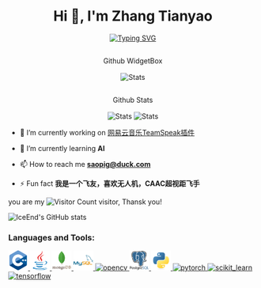 <h1 align="center">Hi 👋, I'm Zhang Tianyao</h1>

<p align="center">
 <a href="https://git.io/typing-svg"><img src="https://readme-typing-svg.demolab.com?font=Fira+Code&size=24&pause=1000&color=16D239&vCenter=true&width=435&lines=A+Computer+Science+Student+from+NUS&width=510" alt="Typing SVG" /></a>
</p>

<!--
Github WidgetBox
-->
<p align="center">
 <h2 align="center">
 </h2>
 <p align="center">
  Github WidgetBox
 </p>
</p>

<p align="center">
 <img src="https://github-widgetbox.vercel.app/api/profile?username=ZHANGTIANYAO1&data=followers,repositories,stars,commits&theme=darkmode" align="center" alt="Stats" />
</p>

<!--
Github Stats
-->
<p align="center">
 <h2 align="center">
 </h2>
 <p align="center">
  Github Stats
 </p>
</p>

<p align="center">
 <img src="https://github-readme-stats.vercel.app/api?username=ZHANGTIANYAO1&count_private=true&show_icons=true&line_height=46&locale=cn&theme=dark" align="center" alt="Stats" height="300rpx" />
 <img src="https://github-readme-stats.vercel.app/api/top-langs/?username=ZHANGTIANYAO1&layout=pie&langs_count=10&locale=cn&theme=dark" align="center" alt="Stats" height="300rpx" />
</p>

- 🔭 I’m currently working on [网易云音乐TeamSpeak插件](https://github.com/ZHANGTIANYAO1/TS3AudioBot-NetEaseCloudmusic-plugin)

- 🌱 I’m currently learning **AI**

- 📫 How to reach me **saopig@duck.com**

- ⚡ Fun fact **我是一个飞友，喜欢无人机，CAAC超视距飞手**

you are my ![Visitor Count](https://profile-counter.glitch.me/all-smile/count.svg) visitor, Thansk you!

![IceEnd's GitHub stats](https://github-immortality.vercel.app/api?username=ZHANGTIANYAO1)


<h3 align="left">Languages and Tools:</h3>
<p align="left"> <a href="https://www.w3schools.com/cpp/" target="_blank" rel="noreferrer"> <img src="https://raw.githubusercontent.com/devicons/devicon/master/icons/cplusplus/cplusplus-original.svg" alt="cplusplus" width="40" height="40"/> </a> <a href="https://www.java.com" target="_blank" rel="noreferrer"> <img src="https://raw.githubusercontent.com/devicons/devicon/master/icons/java/java-original.svg" alt="java" width="40" height="40"/> </a> <a href="https://www.mongodb.com/" target="_blank" rel="noreferrer"> <img src="https://raw.githubusercontent.com/devicons/devicon/master/icons/mongodb/mongodb-original-wordmark.svg" alt="mongodb" width="40" height="40"/> </a> <a href="https://www.mysql.com/" target="_blank" rel="noreferrer"> <img src="https://raw.githubusercontent.com/devicons/devicon/master/icons/mysql/mysql-original-wordmark.svg" alt="mysql" width="40" height="40"/> </a> <a href="https://opencv.org/" target="_blank" rel="noreferrer"> <img src="https://www.vectorlogo.zone/logos/opencv/opencv-icon.svg" alt="opencv" width="40" height="40"/> </a> <a href="https://www.postgresql.org" target="_blank" rel="noreferrer"> <img src="https://raw.githubusercontent.com/devicons/devicon/master/icons/postgresql/postgresql-original-wordmark.svg" alt="postgresql" width="40" height="40"/> </a> <a href="https://www.python.org" target="_blank" rel="noreferrer"> <img src="https://raw.githubusercontent.com/devicons/devicon/master/icons/python/python-original.svg" alt="python" width="40" height="40"/> </a> <a href="https://pytorch.org/" target="_blank" rel="noreferrer"> <img src="https://www.vectorlogo.zone/logos/pytorch/pytorch-icon.svg" alt="pytorch" width="40" height="40"/> </a> <a href="https://scikit-learn.org/" target="_blank" rel="noreferrer"> <img src="https://upload.wikimedia.org/wikipedia/commons/0/05/Scikit_learn_logo_small.svg" alt="scikit_learn" width="40" height="40"/> </a> <a href="https://www.tensorflow.org" target="_blank" rel="noreferrer"> <img src="https://www.vectorlogo.zone/logos/tensorflow/tensorflow-icon.svg" alt="tensorflow" width="40" height="40"/> </a> </p>

